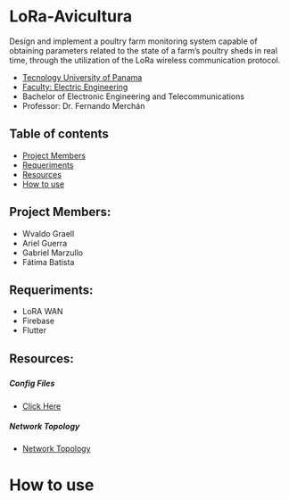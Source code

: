 # LoRa-Avicultura

Design and implement a poultry farm monitoring system capable of obtaining parameters related to the state of a farm’s poultry sheds in real time, through the utilization of the LoRa wireless communication protocol.

* [Tecnology University of Panama](https://www.utp.ac.pa/)
* [Faculty: Electric Engineering](http://www.fie.utp.ac.pa/)
* Bachelor of Electronic Engineering and Telecommunications
* Professor: Dr. Fernando Merchán
## Table of contents
* [Project Members](#project-members)
* [Requeriments](#requeriments)
* [Resources](#resources)
* [How to use](#how-to-use)
## Project Members:
* Wvaldo Graell
* Ariel Guerra
* Gabriel Marzullo
* Fátima Batista
## Requeriments:
* LoRA WAN
* Firebase
* Flutter 
## Resources:
##### 
##### Config Files
* [Click Here](./configs)
##### Network Topology
* [Network Topology](./images/network-topology.png)
# How to use


